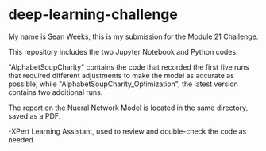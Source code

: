 # deep-learning-challenge

My name is Sean Weeks, this is my submission for the Module 21 Challenge.

This repository includes the two Jupyter Notebook and Python codes:

"AlphabetSoupCharity" contains the code that recorded the first five runs that required different adjustments to make the model as accurate as possible, while "AlphabetSoupCharity_Optimization", the latest version contains two additional runs.

The report on the Nueral Network Model is located in the same directory, saved as a PDF.

-XPert Learning Assistant, used to review and double-check the code as needed.
